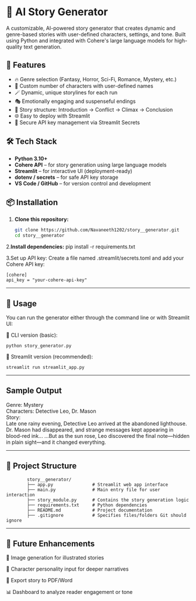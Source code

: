 # 🧠 AI Story Generator

A customizable, AI-powered story generator that creates dynamic and genre-based stories with user-defined characters, settings, and tone. Built using Python and integrated with Cohere's large language models for high-quality text generation.

## 🚀 Features

- 🔥 Genre selection (Fantasy, Horror, Sci-Fi, Romance, Mystery, etc.)
- 👤 Custom number of characters with user-defined names
- 🪄 Dynamic, unique storylines for each run
- 🎭 Emotionally engaging and suspenseful endings
- 📜 Story structure: Introduction → Conflict → Climax → Conclusion
- 🌐 Easy to deploy with Streamlit
- 🔐 Secure API key management via Streamlit Secrets

## 🛠️ Tech Stack

- **Python 3.10+**
- **Cohere API** – for story generation using large language models
- **Streamlit** – for interactive UI (deployment-ready)
- **dotenv / secrets** – for safe API key storage
- **VS Code / GitHub** – for version control and development

## 📦 Installation

1. **Clone this repository:**
   ```bash
   git clone https://github.com/Navaneeth1202/story__generator.git
   cd story__generator
2.**Install dependencies:**
   pip install -r requirements.txt

3.Set up API key:
Create a file named .streamlit/secrets.toml and add your Cohere API key:

    [cohere]
    api_key = "your-cohere-api-key"
_______________________________________________________________________________________________________________________________________________________________    
## 🧪 **Usage**

You can run the generator either through the command line or with Streamlit UI:

🔹 CLI version (basic):

    python story_generator.py
🔹 Streamlit version (recommended):

    streamlit run streamlit_app.py
_______________________________________________________________________________________________________________________________________________________________
## **Sample Output**

Genre: Mystery  
Characters: Detective Leo, Dr. Mason  
Story:  
Late one rainy evening, Detective Leo arrived at the abandoned lighthouse. Dr. Mason had disappeared, and strange messages kept appearing in blood-red ink...
...But as the sun rose, Leo discovered the final note—hidden in plain sight—and it changed everything.
_______________________________________________________________________________________________________________________________________________________________

## 📁 **Project Structure**

            story__generator/
            ├── app.py               # Streamlit web app interface
            ├── main.py              # Main entry file for user interaction
            ├── story_module.py      # Contains the story generation logic   
            ├── requirements.txt     # Python dependencies
            ├── README.md            # Project documentation
            ├── .gitignore           # Specifies files/folders Git should ignore
___________________________________________________________________________________________________
## 📌 **Future Enhancements**

🎨 Image generation for illustrated stories

🧠 Character personality input for deeper narratives

💾 Export story to PDF/Word

📊 Dashboard to analyze reader engagement or tone
